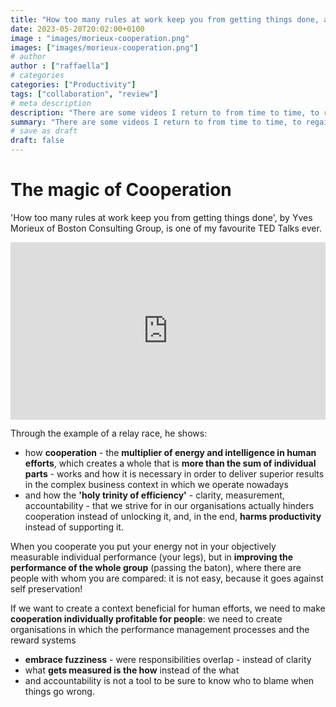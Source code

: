 ```yaml
---
title: "How too many rules at work keep you from getting things done, a TED Talk by Yves Morieux"
date: 2023-05-20T20:02:00+0100
image : "images/morieux-cooperation.png"
images: ["images/morieux-cooperation.png"]
# author
author : ["raffaella"]
# categories
categories: ["Productivity"]
tags: ["collaboration", "review"]
# meta description
description: "There are some videos I return to from time to time, to regain clarity on fundamental aspects of work and life. This is one of them."
summary: "There are some videos I return to from time to time, to regain clarity on fundamental aspects of work and life. This is one of them."
# save as draft
draft: false
---
```

# The magic of Cooperation

'How too many rules at work keep you from getting things done', by Yves Morieux of Boston Consulting Group, is one of my favourite TED Talks ever.

<div style="max-width:854px"><div style="position:relative;height:0;padding-bottom:56.25%"><iframe src="https://embed.ted.com/talks/lang/en/yves_morieux_how_too_many_rules_at_work_keep_you_from_getting_things_done" width="854" height="480" style="position:absolute;left:0;top:0;width:100%;height:100%" frameborder="0" scrolling="no" allowfullscreen></iframe></div></div>

Through the example of a relay race, he shows:

* how **cooperation** - the **multiplier of energy and intelligence in human efforts**, which creates a whole that is **more than the sum of individual parts** - works and how it is necessary in order to deliver superior results in the complex business context in which we operate nowadays
* and how the **'holy trinity of efficiency'** - clarity, measurement, accountability - that we strive for in our organisations actually hinders cooperation instead of unlocking it, and, in the end, **harms productivity** instead of supporting it.

When you cooperate you put your energy not in your objectively measurable individual performance (your legs), but in **improving the performance of the whole group** (passing the baton), where there are people with whom you are compared: it is not easy, because it goes against self preservation!

If we want to create a context beneficial for human efforts, we need to make **cooperation individually profitable for people**: we need to create organisations in which the performance management processes and the reward systems
* **embrace fuzziness** - were responsibilities overlap - instead of clarity
* what **gets measured is the how** instead of the what
* and accountability is not a tool to be sure to know who to blame when things go wrong.